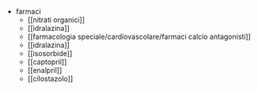 - farmaci
	- [[nitrati organici]]
	- [[idralazina]]
	- [[farmacologia speciale/cardiovascolare/farmaci calcio antagonisti]]
	- [[idralazina]]
	- [[isosorbide]]
	- [[captopril]]
	- [[enalpril]]
	- [[cilostazolo]]